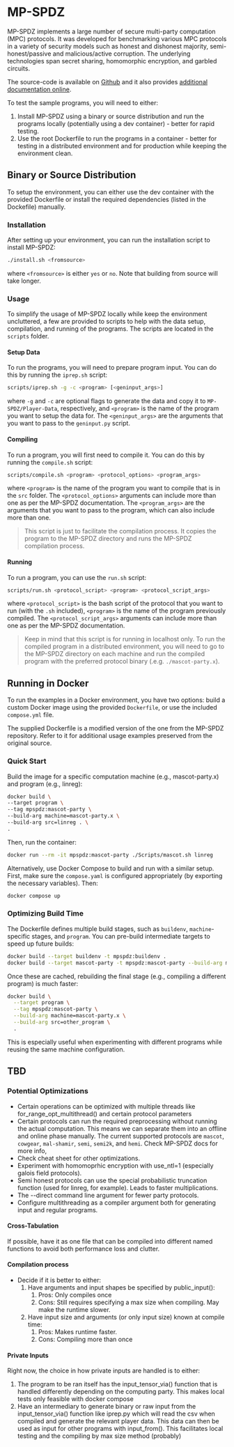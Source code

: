 # MP-SPDZ
MP-SPDZ implements a large number of secure multi-party computation (MPC) protocols. It was developed for benchmarking various MPC protocols in a variety of security models such as honest and dishonest majority, semi-honest/passive and malicious/active corruption. The underlying technologies span secret sharing, homomorphic encryption, and garbled circuits. 

The source-code is available on [Github](https://github.com/data61/MP-SPDZ) and it also provides [additional documentation online](https://mp-spdz.readthedocs.io/en/latest/).

To test the sample programs, you will need to either: 
1. Install MP-SPDZ using a binary or source distribution and run the programs locally (potentially using a dev container) - better for rapid testing.
2. Use the root Dockerfile to run the programs in a container - better for testing in a distributed environment and for production while keeping the environment clean.

## Binary or Source Distribution
To setup the environment, you can either use the dev container with the provided Dockerfile or install the required dependencies (listed in the Dockefile) manually.

### Installation
After setting up your environment, you can run the installation script to install MP-SPDZ:
```bash	
./install.sh <fromsource>
```
where `<fromsource>` is either `yes` or `no`. Note that building from source will take longer.

### Usage
To simplify the usage of MP-SPDZ locally while keep the environment uncluttered, a few are provided to scripts to help with the data setup, compilation, and running of the programs. The scripts are located in the `scripts` folder.

#### Setup Data
To run the programs, you will need to prepare program input. You can do this by running the `iprep.sh` script:
```bash
scripts/iprep.sh -g -c <program> [<geninput_args>]
```
where `-g` and `-c` are optional flags to generate the data and copy it to `MP-SPDZ/Player-Data`, respectively, and `<program>` is the name of the program you want to setup the data for. The `<geninput_args>` are the arguments that you want to pass to the `geninput.py` script.

#### Compiling
To run a program, you will first need to compile it. You can do this by running the `compile.sh` script:
```bash	
scripts/compile.sh <program> <protocol_options> <program_args>
```
where `<program>` is the name of the program you want to compile that is in the `src` folder. The `<protocol_options>` arguments can include more than one as per the MP-SPDZ documentation. The `<program_args>` are the arguments that you want to pass to the program, which can also include more than one.

> This script is just to facilitate the compilation process. It copies the program to the MP-SPDZ directory and runs the MP-SPDZ compilation process.

#### Running
To run a program, you can use the `run.sh` script:
```bash
scripts/run.sh <protocol_script> <program> <protocol_script_args>
```
where `<protocol_script>` is the bash script of the protocol that you want to run (with the `.sh` included), `<program>` is the name of the program previously compiled. The `<protocol_script_args>` arguments can include more than one as per the MP-SPDZ documentation.

> Keep in mind that this script is for running in localhost only. To run the compiled program in a distributed environment, you will need to go to the MP-SPDZ directory on each machine and run the compiled program with the preferred protocol binary (.e.g. `./mascot-party.x`).


## Running in Docker

To run the examples in a Docker environment, you have two options: build a custom Docker image using the provided `Dockerfile`, or use the included `compose.yml` file.

The supplied Dockerfile is a modified version of the one from the MP-SPDZ repository. Refer to it for additional usage examples preserved from the original source.

### Quick Start
Build the image for a specific computation machine (e.g., mascot-party.x) and program (e.g., linreg):
```bash
docker build \ 
--target program \
--tag mpspdz:mascot-party \
--build-arg machine=mascot-party.x \
--build-arg src=linreg . \
.
```
Then, run the container:
```bash
docker run --rm -it mpspdz:mascot-party ./Scripts/mascot.sh linreg
```

Alternatively, use Docker Compose to build and run with a similar setup. First, make sure the `compose.yaml` is configured appropriately (by exporting the necessary variables). Then:
```bash
docker compose up
```

### Optimizing Build Time
The Dockerfile defines multiple build stages, such as `buildenv`, `machine`-specific stages, and `program`. You can pre-build intermediate targets to speed up future builds:
```bash
docker build --target buildenv -t mpspdz:buildenv .
docker build --target mascot-party -t mpspdz:mascot-party --build-arg machine=mascot-party.x .
```
Once these are cached, rebuilding the final stage (e.g., compiling a different program) is much faster:
```bash
docker build \
  --target program \
  --tag mpspdz:mascot-party \
  --build-arg machine=mascot-party.x \
  --build-arg src=other_program \
  .
```

This is especially useful when experimenting with different programs while reusing the same machine configuration.

## TBD
### Potential Optimizations
- Certain operations can be optimized with multiple threads like for_range_opt_multithread() and certain protocol parameters
- Certain protocols can run the required preprocessing without running the actual computation. This means we can separate them into an offline and online phase manually. The current supported protocols are `mascot`, `cowgear`, `mal-shamir`, `semi`, `semi2k`, and `hemi`. Check MP-SPDZ docs for more info,
- Check cheat sheet for other optimizations.
- Experiment with homomoprhic encryption with use_ntl=1 (especially galois field protocols).
- Semi honest protocols can use the special probabilistic truncation function (used for linreg, for example). Leads to faster multiplications.
- The --direct command line argument for fewer party protocols.
- Configure multithreading as a compiler argument both for generating input and regular programs.

#### Cross-Tabulation
If possible, have it as one file that can be compiled into different named functions to avoid both performance loss and clutter.

#### Compilation process
- Decide if it is better to either: 
	1. Have arguments and input shapes be specified by public_input():
		1. Pros: Only compiles once
		2. Cons: Still requires specifying a max size when compiling. May make the runtime slower.
	2. Have input size and arguments (or only input size) known at compile time:
		1. Pros: Makes runtime faster.
		2. Cons: Compiling more than once

#### Private Inputs
Right now, the choice in how private inputs are handled is to either:
1. The program to be ran itself has the input_tensor_via() function that is handled differently depending on the computing party. This makes local tests only feasible with docker compose
2. Have an intermediary to generate binary or raw input from the input_tensor_via() function like iprep.py which will read the csv when compiled and generate the relevant player data. This data can then be used as input for other programs with input_from(). This facilitates local testing and the compiling by max size method (probably)